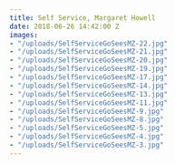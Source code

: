 ```yaml
---
title: Self Service, Margaret Howell
date: 2018-06-26 14:42:00 Z
images:
- "/uploads/SelfServiceGoSeesMZ-22.jpg"
- "/uploads/SelfServiceGoSeesMZ-21.jpg"
- "/uploads/SelfServiceGoSeesMZ-20.jpg"
- "/uploads/SelfServiceGoSeesMZ-19.jpg"
- "/uploads/SelfServiceGoSeesMZ-17.jpg"
- "/uploads/SelfServiceGoSeesMZ-14.jpg"
- "/uploads/SelfServiceGoSeesMZ-13.jpg"
- "/uploads/SelfServiceGoSeesMZ-11.jpg"
- "/uploads/SelfServiceGoSeesMZ-9.jpg"
- "/uploads/SelfServiceGoSeesMZ-8.jpg"
- "/uploads/SelfServiceGoSeesMZ-5.jpg"
- "/uploads/SelfServiceGoSeesMZ-4.jpg"
- "/uploads/SelfServiceGoSeesMZ-3.jpg"
---
```


